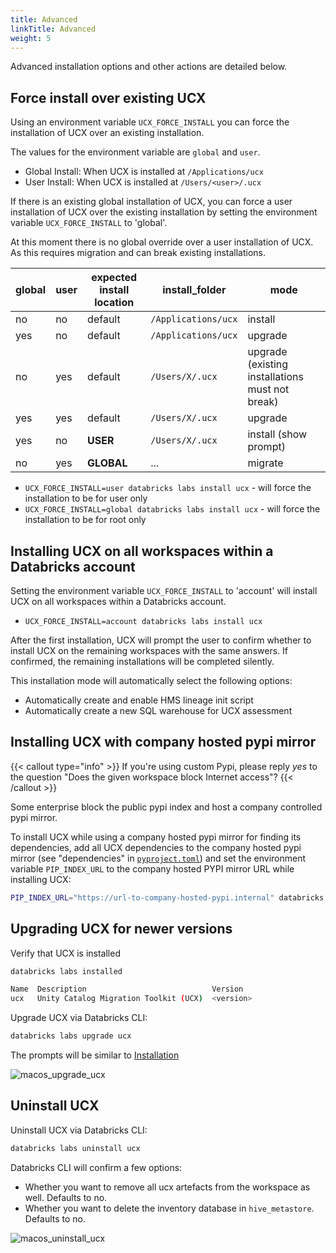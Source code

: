 ```yaml
---
title: Advanced
linkTitle: Advanced
weight: 5
---
```


Advanced installation options and other actions are detailed below.

## Force install over existing UCX
Using an environment variable `UCX_FORCE_INSTALL` you can force the installation of UCX over an existing installation.

The values for the environment variable are `global` and `user`.

- Global Install: When UCX is installed at `/Applications/ucx`
- User Install: When UCX is installed at `/Users/<user>/.ucx`

If there is an existing global installation of UCX, you can force a user installation of UCX over the existing installation by setting the environment variable `UCX_FORCE_INSTALL` to 'global'.

At this moment there is no global override over a user installation of UCX. As this requires migration and can break existing installations.


| global | user | expected install location | install_folder      | mode                                            |
|--------|------|---------------------------|---------------------|-------------------------------------------------|
| no     | no   | default                   | `/Applications/ucx` | install                                         |
| yes    | no   | default                   | `/Applications/ucx` | upgrade                                         |
| no     | yes  | default                   | `/Users/X/.ucx`     | upgrade (existing installations must not break) |
| yes    | yes  | default                   | `/Users/X/.ucx`     | upgrade                                         |
| yes    | no   | **USER**                  | `/Users/X/.ucx`     | install (show prompt)                           |
| no     | yes  | **GLOBAL**                | ...                 | migrate                                         |


* `UCX_FORCE_INSTALL=user databricks labs install ucx` - will force the installation to be for user only
* `UCX_FORCE_INSTALL=global databricks labs install ucx` - will force the installation to be for root only




## Installing UCX on all workspaces within a Databricks account
Setting the environment variable `UCX_FORCE_INSTALL` to 'account' will install UCX on all workspaces within a Databricks account.

* `UCX_FORCE_INSTALL=account databricks labs install ucx`

After the first installation, UCX will prompt the user to confirm whether to install UCX on the remaining workspaces with the same answers. If confirmed, the remaining installations will be completed silently.

This installation mode will automatically select the following options:
* Automatically create and enable HMS lineage init script
* Automatically create a new SQL warehouse for UCX assessment



## Installing UCX with company hosted pypi mirror
{{< callout type="info" >}}
If you're using custom Pypi, please reply *yes* to the question "Does the given workspace block Internet access"?
{{< /callout >}}

Some enterprise block the public pypi index and host a company controlled pypi mirror. 

To install UCX while using a company hosted pypi mirror for finding its dependencies, add all UCX dependencies to the company hosted pypi mirror (see
"dependencies" in [`pyproject.toml`](https://github.com/databrickslabs/ucx/blob/main/pyproject.toml)) and set the environment variable `PIP_INDEX_URL` to the company hosted PYPI mirror URL while installing UCX:

```bash
PIP_INDEX_URL="https://url-to-company-hosted-pypi.internal" databricks labs install ucx
```





## Upgrading UCX for newer versions

Verify that UCX is installed

```bash
databricks labs installed

Name  Description                            Version
ucx   Unity Catalog Migration Toolkit (UCX)  <version>
```

Upgrade UCX via Databricks CLI:

```bash
databricks labs upgrade ucx
```

The prompts will be similar to [Installation](docs/installation/install_ucx)

![macos_upgrade_ucx](/images/macos_3_databrickslabsmac_upgradeucx.gif)



## Uninstall UCX

Uninstall UCX via Databricks CLI:

```bash
databricks labs uninstall ucx
```

Databricks CLI will confirm a few options:
- Whether you want to remove all ucx artefacts from the workspace as well. Defaults to no.
- Whether you want to delete the inventory database in `hive_metastore`. Defaults to no.

![macos_uninstall_ucx](/images/macos_4_databrickslabsmac_uninstallucx.gif)